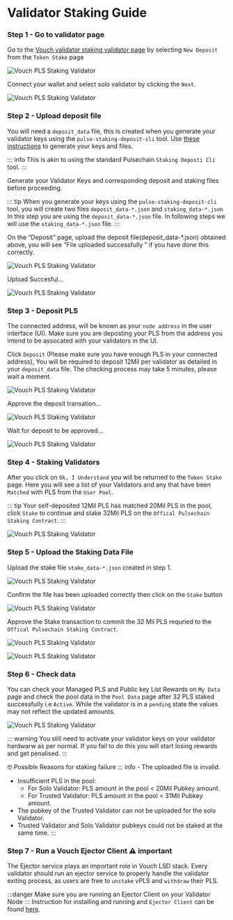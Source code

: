 # Validator Staking Guide

### Step 1 - Go to validator page

Go to the [Vouch validator staking validator page](https://val.vouch.run/tokenStake/chooseType/) by selecting `New Deposit` from the `Token Stake` page 

![Vouch PLS Staking Validator](/validator/vouchvalidator_0.png)

Connect your wallet and select solo validator by clicking the `Next`.

![Vouch PLS Staking Validator](/validator/vouchvalidator_1.png)

### Step 2 - Upload deposit file

You will need a `deposit_data` file, this is created when you generate your validator keys using the  `pulse-staking-deposit-cli` tool. Use [these instructions](/docs/validator_guide/pulse-staking-deposit-cli) to generate your keys and files.

::: info This is akin to using the standard Pulsechain `Staking Deposti Cli` tool. 
:::

Generate your Validator Keys and corresponding deposit and staking files before proceeding.

::: tip When you generate your keys using the `pulse-staking-deposit-cli` tool, you will create two files 
`deposit_data-*.json` and `staking_data-*.json` In this step you are using the `deposit_data-*.json` file. In following steps we will use the `staking_data-*.json` file.
:::


On the “Deposit” page, upload the deposit file(deposit_data-*.json) obtained above, you will see “File uploaded successfully ” if you have done this correctly.


![Vouch PLS Staking Validator](/validator/vouchvalidator_2.png)

Upload Succesful... 

![Vouch PLS Staking Validator](/validator/vouchvalidator_3.png)

### Step 3 - Deposit PLS

The connected address, will be known as your `node address` in the user interface (UI). Make sure you are deposting your PLS from the address you intend to be assocated with your validators in the UI.

Click `Deposit` (Please make sure you have enough PLS in your connected address), You will be required to deposit 12Mil per validator as detailed in your `deposit_data` file. The checking process may take 5 minutes, please wait a moment.

![Vouch PLS Staking Validator](/validator/vouchvalidator_4.png)

Approve the deposit transation...

![Vouch PLS Staking Validator](/validator/vouchvalidator_5.png)

Wait for deposit to be approved...

![Vouch PLS Staking Validator](/validator/vouchvalidator_6.png)

### Step 4 - Staking Validators

After you click on `Ok, I Understand` you will be returned to the `Token Stake` page. Here you will see a list of your Validators and any that have been `Matched` with PLS from the `User Pool`. 

::: tip Your self-deposited 12Mil PLS has matched 20Mil PLS in the pool, click `Stake` to continue and stake 32Mil PLS on the `Offical Pulsechain Staking Contract`.
:::

![Vouch PLS Staking Validator](/validator/vouchvalidator_7.png)


### Step 5 - Upload the Staking Data File

Upload the stake file `stake_data-*.json` created in step 1.

![Vouch PLS Staking Validator](/validator/vouchvalidator_8.png)

Confirm the file has been uploaded correctly then click on the `Stake` button

![Vouch PLS Staking Validator](/validator/vouchvalidator_9.png)

Approve the Stake transaction to commit the 32 Mil PLS requried to the `Offical Pulsechain Staking Contract`.

![Vouch PLS Staking Validator](/validator/vouchvalidator_10.png)

![Vouch PLS Staking Validator](/validator/vouchvalidator_11.png)

### Step 6 - Check data

You can check your Managed PLS and Public key List Rewards on `My Data` page and check the pool data in the `Pool Data` page after 32 PLS staked successfully i.e `Active`. While the validator is in a `pending` state the values may not reflect the updated amounts. 

![Vouch PLS Staking Validator](/validator/vouchvalidator_12.png)

::: warning
You still need to activate your validator keys on your validator hardwarw as per normal. If you fail to do this you will start losing rewards and get penalised. 
:::

:nerd_face: Possible Reasons for staking failure
::: info - The uploaded file is invalid.
- Insufficient PLS in the pool: 
  - For Solo Validator: PLS amount in the pool < 20Mil Pubkey amount.
  - For Trusted Validator: PLS amount in the pool < 31Mil Pubkey amount.
- The pubkey of the Trusted Validator can not be uploaded for the solo Validator.
- Trusted Validator and Solo Validator pubkeys could not be staked at the same time.
:::


### Step 7 - Run a Vouch Ejector Client :warning: important

The Ejector service plays an important role in Vouch LSD stack. Every validator should run an ejector service to properly handle the validator exiting process, as users are free to `unstake` vPLS and `withdraw` their PLS.

:::danger Make sure you are running an Ejector Client on your Validator Node
:::
Instruction for installing and running and `Ejector Client` can be found [here](/docs/validator_guide/ejector_client).
